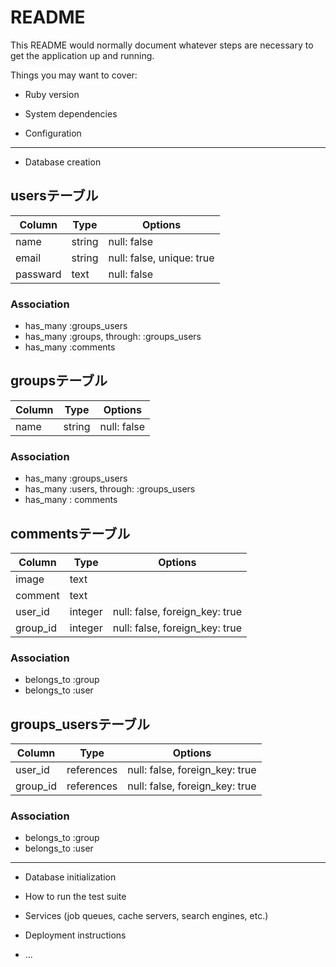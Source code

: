 # README

This README would normally document whatever steps are necessary to get the
application up and running.

Things you may want to cover:

* Ruby version

* System dependencies

* Configuration
---
* Database creation
## usersテーブル
|Column|Type|Options|
|------|----|-------|
|name|string|null: false|
|email|string|null: false, unique: true|
|passward|text|null: false|
### Association
- has_many :groups_users
- has_many :groups, through: :groups_users
- has_many :comments

## groupsテーブル
|Column|Type|Options|
|------|----|-------|
|name|string|null: false|
### Association
- has_many :groups_users
- has_many :users, through: :groups_users
- has_many : comments

## commentsテーブル
|Column|Type|Options|
|------|----|-------|
|image|text| |
|comment|text| |
|user_id|integer|null: false, foreign_key: true|
|group_id|integer|null: false, foreign_key: true|
### Association
- belongs_to :group
- belongs_to :user

## groups_usersテーブル
|Column|Type|Options|
|------|----|-------|
|user_id|references|null: false, foreign_key: true|
|group_id|references|null: false, foreign_key: true|
### Association
- belongs_to :group
- belongs_to :user

---
* Database initialization

* How to run the test suite

* Services (job queues, cache servers, search engines, etc.)

* Deployment instructions

* ...
